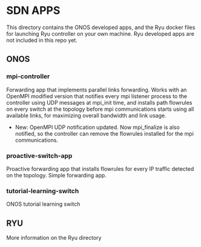 # SDN APPS
This directory contains the ONOS developed apps, and the Ryu docker files for launching Ryu controller on your own machine. Ryu developed apps are not included in this repo yet.
## ONOS
### mpi-controller
Forwarding app that implements parallel links forwarding. Works with an OpenMPI modified version that notifies every mpi listener process to the controller using UDP messages at mpi_init time, and installs path flowrules on every switch at the topology before mpi communications starts using all available links, for maximizing overall bandwidth and link usage.
- New: OpenMPI UDP notification updated. Now mpi_finalize is also notified, so the controller can remove the flowrules installed for the mpi communications.

### proactive-switch-app
Proactive forwarding app that installs flowrules for every IP traffic detected on the topology. Simple forwarding app.

### tutorial-learning-switch
ONOS tutorial learning switch

## RYU
More information on the Ryu directory